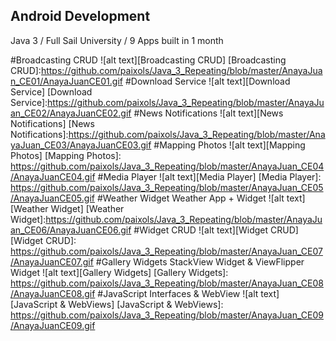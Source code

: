## Android Development
Java 3 / Full Sail University / 9 Apps built in 1 month

#Broadcasting CRUD
![alt text][Broadcasting CRUD]
[Broadcasting CRUD]:https://github.com/paixols/Java_3_Repeating/blob/master/AnayaJuan_CE01/AnayaJuanCE01.gif
#Download Service
![alt text][Download Service]
[Download Service]:https://github.com/paixols/Java_3_Repeating/blob/master/AnayaJuan_CE02/AnayaJuanCE02.gif
#News Notifications
![alt text][News Notifications]
[News Notifications]:https://github.com/paixols/Java_3_Repeating/blob/master/AnayaJuan_CE03/AnayaJuanCE03.gif
#Mapping Photos
![alt text][Mapping Photos]
[Mapping Photos]: https://github.com/paixols/Java_3_Repeating/blob/master/AnayaJuan_CE04/AnayaJuanCE04.gif
#Media Player
![alt text][Media Player]
[Media Player]: https://github.com/paixols/Java_3_Repeating/blob/master/AnayaJuan_CE05/AnayaJuanCE05.gif
#Weather Widget
Weather App + Widget
![alt text][Weather Widget]
[Weather Widget]:https://github.com/paixols/Java_3_Repeating/blob/master/AnayaJuan_CE06/AnayaJuanCE06.gif
#Widget CRUD 
![alt text][Widget CRUD]
[Widget CRUD]: https://github.com/paixols/Java_3_Repeating/blob/master/AnayaJuan_CE07/AnayaJuanCE07.gif
#Gallery Widgets
StackView Widget & ViewFlipper Widget
![alt text][Gallery Widgets]
[Gallery Widgets]: https://github.com/paixols/Java_3_Repeating/blob/master/AnayaJuan_CE08/AnayaJuanCE08.gif
#JavaScript Interfaces & WebView
![alt text][JavaScript & WebViews]
[JavaScript & WebViews]: https://github.com/paixols/Java_3_Repeating/blob/master/AnayaJuan_CE09/AnayaJuanCE09.gif
